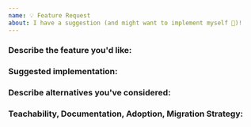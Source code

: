```yaml
---
name: 💡 Feature Request
about: I have a suggestion (and might want to implement myself 🙂)!
---
```


<!--

Vote on feature requests by adding a 👍. This helps maintainers prioritize what
to work on.

* Please fill out this template with all the relevant information so we can
  understand what's going on and fix the issue. We appreciate bugs filed and PRs
  submitted!

* Please make sure that you are familiar with and follow the Code of Conduct for
  this project (found in the CODE_OF_CONDUCT.md file).

It'd be great if after the discussion you're the one who submits the PR that
implements this feature. If you've never done that before, that's great!
-->

### Describe the feature you'd like:

<!--
A clear and concise description of what you want to happen. Add any considered
drawbacks.
-->

### Suggested implementation:

<!-- Helpful but optional 😀 -->

### Describe alternatives you've considered:

<!--
A clear and concise description of any alternative solutions or features you've
considered.
-->

### Teachability, Documentation, Adoption, Migration Strategy:

<!--
If you can, explain how users will be able to use this and possibly write out a
version of the docs.
-->
